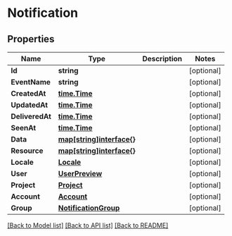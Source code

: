 # Notification

## Properties

Name | Type | Description | Notes
------------ | ------------- | ------------- | -------------
**Id** | **string** |  | [optional] 
**EventName** | **string** |  | [optional] 
**CreatedAt** | [**time.Time**](time.Time.md) |  | [optional] 
**UpdatedAt** | [**time.Time**](time.Time.md) |  | [optional] 
**DeliveredAt** | [**time.Time**](time.Time.md) |  | [optional] 
**SeenAt** | [**time.Time**](time.Time.md) |  | [optional] 
**Data** | [**map[string]interface{}**](.md) |  | [optional] 
**Resource** | [**map[string]interface{}**](.md) |  | [optional] 
**Locale** | [**Locale**](locale.md) |  | [optional] 
**User** | [**UserPreview**](user_preview.md) |  | [optional] 
**Project** | [**Project**](project.md) |  | [optional] 
**Account** | [**Account**](account.md) |  | [optional] 
**Group** | [**NotificationGroup**](notification_group.md) |  | [optional] 

[[Back to Model list]](../README.md#documentation-for-models) [[Back to API list]](../README.md#documentation-for-api-endpoints) [[Back to README]](../README.md)


